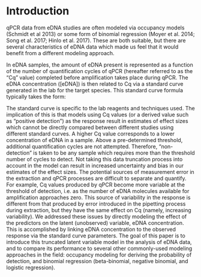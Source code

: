 # Introduction

qPCR data from eDNA studies are often modeled via occupancy models
(Schmidt et al 2013) or some form of binomial regression (Moyer et
al. 2014; Song et al. 2017; Hinlo et al. 2017).  These are both
suitable, but there are several characteristics of eDNA data which
made us feel that it would benefit from a different modeling approach.

In eDNA samples, the amount of eDNA present is represented as a
function of the number of quantification cycles of qPCR (hereafter
referred to as the “Cq” value) completed before amplification takes
place during qPCR. The eDNA concentration ([eDNA]) is then related to
Cq via a standard curve generated in the lab for the target
species. This standard curve formula typically takes the form:

The standard curve is specific to the lab reagents and techniques
used. The implication of this is that models using Cq values (or a
derived value such as “positive detection”) as the response result in
estimates of effect sizes which cannot be directly compared between
different studies using different standard curves.  A higher Cq value
corresponds to a lower concentration of eDNA in a sample. Above a
pre-determined threshold, additional quantification cycles are not
attempted. Therefore, “non-detection” is taken to be any sample which
requires more than the threshold number of cycles to detect. Not
taking this data truncation process into account in the model can
result in increased uncertainty and bias in our estimates of the
effect sizes.  The potential sources of measurement error in the
extraction and qPCR processes are difficult to separate and
quantify. For example, Cq values produced by qPCR become more variable
at the threshold of detection, i.e. as the number of eDNA molecules
available for amplification approaches zero. This source of
variability in the response is different from that produced by error
introduced in the pipetting process during extraction, but they have
the same effect on Cq (namely, increasing variability).  We addressed
these issues by directly modeling the effect of the predictors on the
latent (unobserved) variable, eDNA concentration. This is accomplished
by linking eDNA concentration to the observed response via the
standard curve parameters.  The goal of this paper is to introduce
this truncated latent variable model in the analysis of eDNA data, and
to compare its performance to several other commonly-used modeling
approaches in the field: occupancy modeling for deriving the
probability of detection, and binomial regression (beta-binomial,
negative binomial, and logistic regression).

